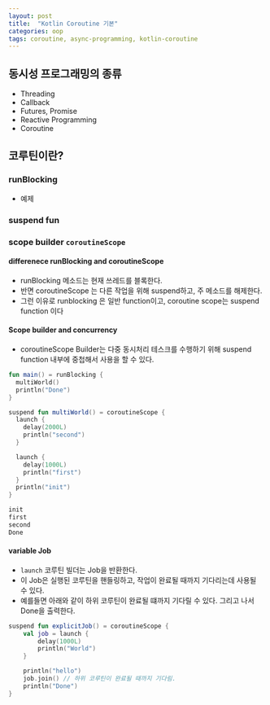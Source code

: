 ```yaml
---
layout: post
title:  "Kotlin Coroutine 기본"
categories: oop
tags: coroutine, async-programming, kotlin-coroutine
---
```


## 동시성 프로그래밍의 종류
 - Threading
 - Callback
 - Futures, Promise
 - Reactive Programming
 - Coroutine

## 코루틴이란?
### runBlocking
 - 예제

### suspend fun
### scope builder `coroutineScope`
#### differenece runBlocking and coroutineScope
 - runBlocking 메소드는 현재 쓰레드를 블록한다. 
 - 반면 coroutineScope 는 다른 작업을 위해 suspend하고, 주 메소드를 해제한다. 
 - 그런 이유로 runblocking 은 일반 function이고, coroutine scope는 suspend function 이다

#### Scope builder and concurrency﻿
 - coroutineScope Builder는 다중 동시처리 테스크를 수행하기 위해 suspend function 내부에 중첩해서 사용을 할 수 있다. 

```kotlin
fun main() = runBlocking {
  multiWorld()
  println("Done")
}

suspend fun multiWorld() = coroutineScope {
  launch {
    delay(2000L)
    println("second")
  }

  launch {
  	delay(1000L)
    println("first")
  }
  println("init")
}

init
first
second
Done
```

#### variable Job
 - `launch` 코루틴 빌더는 Job을 반환한다.
 - 이 Job은 실행된 코루틴을 핸들링하고, 작업이 완료될 때까지 기다리는데 사용될 수 있다.
 - 예를들면 아래와 같이 하위 코루틴이 완료될 떄까지 기다릴 수 있다. 그리고 나서 Done을 출력한다.

```kotlin
suspend fun explicitJob() = coroutineScope {
    val job = launch {
        delay(1000L)
        println("World")
    }

    println("hello")
    job.join() // 하위 코루틴이 완료될 때까지 기다림.
    println("Done")
}
```